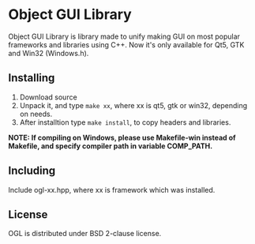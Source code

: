 # Object GUI Library
Object GUI Library is library made to unify making GUI on most popular
frameworks and libraries using C++. Now it's only available for Qt5,
GTK and Win32 (Windows.h).
## Installing
1. Download source
2. Unpack it, and type `make xx`, where xx is qt5, gtk or win32, depending on needs.
3. After installtion type `make install`, to copy headers and libraries.

**NOTE: If compiling on Windows, please use Makefile-win instead of Makefile, and specify compiler path in variable COMP_PATH.**
## Including
Include ogl-xx.hpp, where xx is framework which was installed.
## License
OGL is distributed under BSD 2-clause license.

